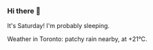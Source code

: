 ### Hi there :wave:

It's Saturday! I'm probably sleeping.

Weather in Toronto: patchy rain nearby, at +21°C.
